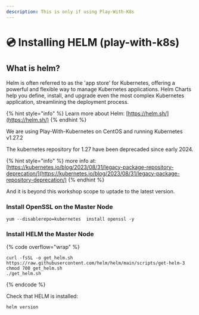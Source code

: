 ```yaml
---
description: This is only if using Play-With-K8s
---
```


# 💿 Installing HELM (play-with-k8s)

## What is helm?

Helm is often referred to as the 'app store' for Kubernetes, offering a powerful and flexible way to manage Kubernetes applications. Helm Charts help you define, install, and upgrade even the most complex Kubernetes application, streamlining the deployment process.

{% hint style="info" %}
Learn more about Helm: [https://helm.sh/](https://helm.sh/)
{% endhint %}

We are using Play-With-Kubernetes on CentOS and running Kubernetes v1.27.2

The kubernetes repository for 1.27 have been deprecaded since early 2024.

{% hint style="info" %}
more info at: [https://kubernetes.io/blog/2023/08/31/legacy-package-repository-deprecation/](https://kubernetes.io/blog/2023/08/31/legacy-package-repository-deprecation/)
{% endhint %}

And it is beyond this workshop scope to uptade to the latest version.

### Install  OpenSSL on the Master Node

```
yum --disablerepo=kubernetes  install openssl -y
```

### Install HELM the Master Node

{% code overflow="wrap" %}
```
curl -fsSL -o get_helm.sh https://raw.githubusercontent.com/helm/helm/main/scripts/get-helm-3
chmod 700 get_helm.sh
./get_helm.sh
```
{% endcode %}

Check that HELM is installed:

```
helm version
```

